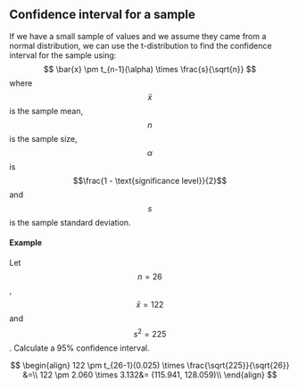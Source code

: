 ## Confidence interval for a sample
If we have a small sample of values and we assume they came from a normal distribution, we can use the t-distribution to find the confidence interval for the sample using:
$$
\bar{x} \pm t_{n-1}(\alpha) \times \frac{s}{\sqrt{n}}
$$
where $$\bar{x}$$ is the sample mean, $$n$$ is the sample size, $$\alpha$$ is $$\frac{1 - \text{significance level}}{2}$$ and $$s$$ is the sample standard deviation.

#### Example
Let $$n = 26$$, $$\bar{x} = 122$$ and $$s^2 = 225$$. Calculate a 95% confidence interval.

$$
\begin{align}
122 \pm t_{26-1}(0.025) \times \frac{\sqrt{225}}{\sqrt{26}} &=\\
122 \pm 2.060 \times 3.132&= (115.941, 128.059)\\
\end{align}
$$

